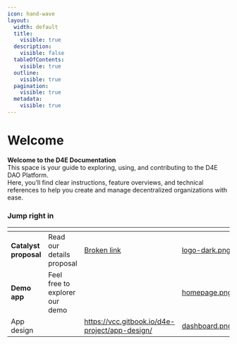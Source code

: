 ```yaml
---
icon: hand-wave
layout:
  width: default
  title:
    visible: true
  description:
    visible: false
  tableOfContents:
    visible: true
  outline:
    visible: true
  pagination:
    visible: true
  metadata:
    visible: true
---
```


# Welcome

**Welcome to the D4E Documentation**\
This space is your guide to exploring, using, and contributing to the D4E DAO Platform.\
Here, you’ll find clear instructions, feature overviews, and technical references to help you create and manage decentralized organizations with ease.

### Jump right in

<table data-view="cards"><thead><tr><th></th><th></th><th data-type="content-ref"></th><th data-hidden data-card-cover data-type="image"></th><th data-hidden></th><th data-hidden data-card-target data-type="content-ref"></th></tr></thead><tbody><tr><td><strong>Catalyst proposal</strong></td><td>Read our details proposal</td><td><a href="broken-reference">Broken link</a></td><td><a href=".gitbook/assets/logo-dark.png">logo-dark.png</a></td><td></td><td><a href="https://github.com/GitbookIO/gitbook-templates/blob/main/product-docs/broken-reference/README.md">https://github.com/GitbookIO/gitbook-templates/blob/main/product-docs/broken-reference/README.md</a></td></tr><tr><td><strong>Demo app</strong></td><td>Feel free to explorer our demo</td><td></td><td><a href=".gitbook/assets/homepage.png">homepage.png</a></td><td></td><td><a href="catalyst-proposal/publish-your-docs.md">publish-your-docs.md</a></td></tr><tr><td>App design</td><td></td><td><a href="https://vcc.gitbook.io/d4e-project/app-design/">https://vcc.gitbook.io/d4e-project/app-design/</a></td><td><a href=".gitbook/assets/dashboard.png">dashboard.png</a></td><td></td><td></td></tr></tbody></table>
